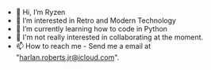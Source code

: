 - 👋 Hi, I’m Ryzen
- 👀 I’m interested in Retro and Modern Technology
- 🌱 I’m currently learning how to code in Python
- 💞️ I'm not really interested in collaborating at the moment.
- 📫 How to reach me - Send me a email at "harlan.roberts.jr@icloud.com".

<!---
zenithpaws/zenithpaws is a ✨ special ✨ repository because its `README.md` (this file) appears on your GitHub profile.
You can click the Preview link to take a look at your changes.
--->
